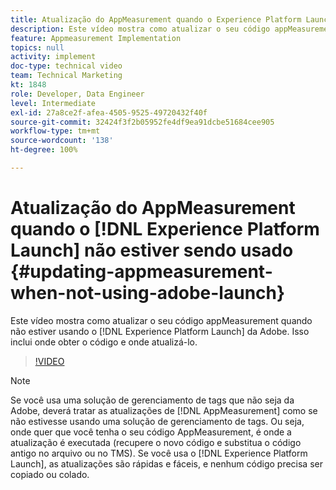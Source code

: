 ```yaml
---
title: Atualização do AppMeasurement quando o Experience Platform Launch não estiver sendo usado
description: Este vídeo mostra como atualizar o seu código appMeasurement quando não estiver usando o Experience Platform Launch. Isso inclui onde obter o código e onde atualizá-lo.
feature: Appmeasurement Implementation
topics: null
activity: implement
doc-type: technical video
team: Technical Marketing
kt: 1848
role: Developer, Data Engineer
level: Intermediate
exl-id: 27a8ce2f-afea-4505-9525-49720432f40f
source-git-commit: 32424f3f2b05952fe4df9ea91dcbe51684cee905
workflow-type: tm+mt
source-wordcount: '138'
ht-degree: 100%

---
```


# Atualização do AppMeasurement quando o [!DNL Experience Platform Launch] não estiver sendo usado {#updating-appmeasurement-when-not-using-adobe-launch}

Este vídeo mostra como atualizar o seu código appMeasurement quando não estiver usando o [!DNL Experience Platform Launch] da Adobe. Isso inclui onde obter o código e onde atualizá-lo.

>[!VIDEO](https://video.tv.adobe.com/v/25913/?quality=12)

>[!NOTE]
>
>Se você usa uma solução de gerenciamento de tags que não seja da Adobe, deverá tratar as atualizações de [!DNL AppMeasurement] como se não estivesse usando uma solução de gerenciamento de tags. Ou seja, onde quer que você tenha o seu código AppMeasurement, é onde a atualização é executada (recupere o novo código e substitua o código antigo no arquivo ou no TMS). Se você usa o [!DNL Experience Platform Launch], as atualizações são rápidas e fáceis, e nenhum código precisa ser copiado ou colado.
